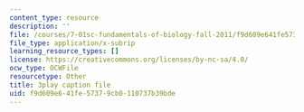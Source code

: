 ```yaml
---
content_type: resource
description: ''
file: /courses/7-01sc-fundamentals-of-biology-fall-2011/f9d609e641fe57379cb0110737b39bde_CdAgzk5tQhs.vtt
file_type: application/x-subrip
learning_resource_types: []
license: https://creativecommons.org/licenses/by-nc-sa/4.0/
ocw_type: OCWFile
resourcetype: Other
title: 3play caption file
uid: f9d609e6-41fe-5737-9cb0-110737b39bde
---
```

